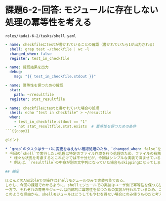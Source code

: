 # 課題6-2-回答: モジュールに存在しない処理の冪等性を考える

`roles/kadai-6-2/tasks/shell.yaml`

```yaml
- name: checkfileにtestが書かれていることの確認（書かれていたら1が出力される）
  shell: grep test ~/checkfile | wc -l
  changed_when: false
  register: test_in_checkfile

- name: 確認結果を出力
  debug:
    msg: "{{ test_in_checkfile.stdout }}"

- name: 冪等性を保つための確認
  stat:
    path: ~/resultfile
  register: stat_resultfile

- name: checkfileにtestと書かれていた場合の処理
  shell: echo "test in checkfile" > ~/resultfile
  when:
    - test_in_checkfile.stdout == "1"
    - not stat_resultfile.stat.exists  # 冪等性を保つための条件
```{{copy}}

ポイント

* `grep`のタスクはサーバに変更を与えない確認処理のため、`changed_when: false`を使って強制的に`changed`が発生しないようにする
* 今回の`shell`で実行したい処理は特定のファイル作成を行う処理のため、ファイルの有無をタスクの実行条件にしている
  * 様々な状況を考慮するとこれだけでは不十分だが、今回はシンプルな実装で済ませている
  * 例えば、`resultfile`の中身が別の文字列になっていた場合もskippingになってしまうなどの問題が考えられる

## 補足

ほとんどのAnsibleでの操作はshellモジュールのみで実装可能である。  
しかし、今回の課題でわかるように、shellモジュールでの実装はユーザ側で冪等性を保つ方法を考える必要性が出てくる。  
一方で、それぞれの専用モジュールは内部的に冪等性を保つための実装が行われているため、ユーザが冪等性を保つことを意識しなくても冪等性を保って実行してくれる。  
このような理由から、shellモジュールはどうしてもやむを得ない場合にのみ使うものだと考えておくとよい。
